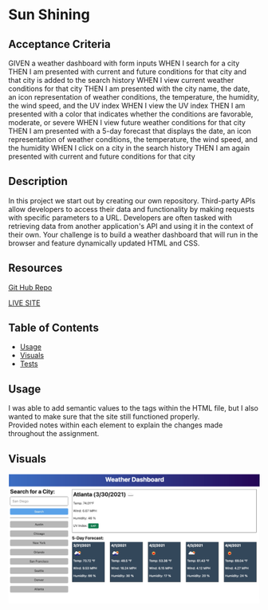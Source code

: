 # Sun Shining 

## Acceptance Criteria
GIVEN a weather dashboard with form inputs
WHEN I search for a city
THEN I am presented with current and future conditions for that city and that city is added to the search history
WHEN I view current weather conditions for that city
THEN I am presented with the city name, the date, an icon representation of weather conditions, the temperature, the humidity, the wind speed, and the UV index
WHEN I view the UV index
THEN I am presented with a color that indicates whether the conditions are favorable, moderate, or severe
WHEN I view future weather conditions for that city
THEN I am presented with a 5-day forecast that displays the date, an icon representation of weather conditions, the temperature, the wind speed, and the humidity
WHEN I click on a city in the search history
THEN I am again presented with current and future conditions for that city

## Description

In this project we start out by creating our own repository. Third-party APIs allow developers to access their data and functionality by making requests with specific parameters to a URL. Developers are often tasked with retrieving data from another application's API and using it in the context of their own. Your challenge is to build a weather dashboard that will run in the browser and feature dynamically updated HTML and CSS.

## Resources
[Git Hub Repo](https://github.com/FocusKing/SunShining)

[LIVE SITE](https://focusking.github.io/seo-refactor/)

## Table of Contents 

- [Usage](#usage)
- [Visuals](#visuals)
- [Tests](#tests)

## Usage
I was able to add semantic values to the tags within the HTML file, but I also wanted to make sure that the site still functioned properly.  
Provided notes within each element to explain the changes made throughout the assignment. 

## Visuals
![Sunshine image](/asset/images/sunshine.png)
